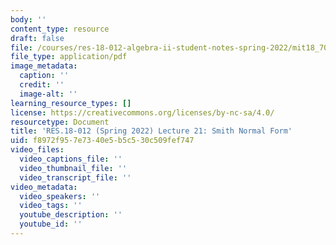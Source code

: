 ```yaml
---
body: ''
content_type: resource
draft: false
file: /courses/res-18-012-algebra-ii-student-notes-spring-2022/mit18_702s22_lec21.pdf
file_type: application/pdf
image_metadata:
  caption: ''
  credit: ''
  image-alt: ''
learning_resource_types: []
license: https://creativecommons.org/licenses/by-nc-sa/4.0/
resourcetype: Document
title: 'RES.18-012 (Spring 2022) Lecture 21: Smith Normal Form'
uid: f8972f95-7e73-40e5-b5c5-30c509fef747
video_files:
  video_captions_file: ''
  video_thumbnail_file: ''
  video_transcript_file: ''
video_metadata:
  video_speakers: ''
  video_tags: ''
  youtube_description: ''
  youtube_id: ''
---
```

